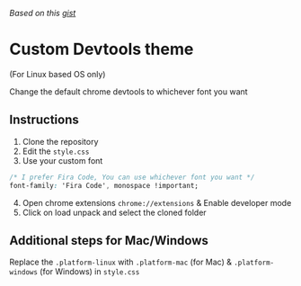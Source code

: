 _Based on this [gist](https://gist.github.com/vbsessa/e337d0add70a71861b8c580d5e16996e)_

# Custom Devtools theme

(For Linux based OS only)

Change the default chrome devtools to whichever font you want

## Instructions

1. Clone the repository
2. Edit the `style.css`
3. Use your custom font
 ```css
 /* I prefer Fira Code, You can use whichever font you want */
 font-family: 'Fira Code', monospace !important;
 ```
4. Open chrome extensions `chrome://extensions` & Enable developer mode
5. Click on load unpack and select the cloned folder

## Additional steps for Mac/Windows
Replace the `.platform-linux` with `.platform-mac` (for Mac) & `.platform-windows` (for Windows) in `style.css`
